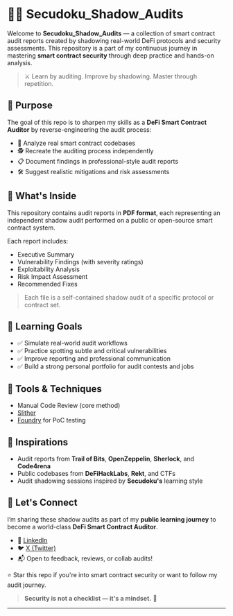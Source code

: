
# 🕵️‍♂️ Secudoku_Shadow_Audits

Welcome to **Secudoku_Shadow_Audits** — a collection of smart contract audit reports created by shadowing real-world DeFi protocols and security assessments. This repository is a part of my continuous journey in mastering **smart contract security** through deep practice and hands-on analysis.

> ⚔️ Learn by auditing. Improve by shadowing. Master through repetition.


## 🎯 Purpose

The goal of this repo is to sharpen my skills as a **DeFi Smart Contract Auditor** by reverse-engineering the audit process:

- 🧠 Analyze real smart contract codebases  
- 🕵️ Recreate the auditing process independently  
- 📋 Document findings in professional-style audit reports  
- 🛠️ Suggest realistic mitigations and risk assessments



## 📁 What's Inside

This repository contains audit reports in **PDF format**, each representing an independent shadow audit performed on a public or open-source smart contract system.

Each report includes:

- Executive Summary  
- Vulnerability Findings (with severity ratings)  
- Exploitability Analysis  
- Risk Impact Assessment  
- Recommended Fixes  


> Each file is a self-contained shadow audit of a specific protocol or contract set.



## 📌 Learning Goals

- ✅ Simulate real-world audit workflows  
- ✅ Practice spotting subtle and critical vulnerabilities  
- ✅ Improve reporting and professional communication  
- ✅ Build a strong personal portfolio for audit contests and jobs  


## 🧪 Tools & Techniques

- Manual Code Review (core method)
- [Slither](https://github.com/crytic/slither)
- [Foundry](https://book.getfoundry.sh/) for PoC testing


## 🧠 Inspirations

- Audit reports from **Trail of Bits**, **OpenZeppelin**, **Sherlock**, and **Code4rena**  
- Public codebases from **DeFiHackLabs**, **Rekt**, and CTFs  
- Audit shadowing sessions inspired by **Secudoku's** learning style  



## 🤝 Let's Connect

I’m sharing these shadow audits as part of my **public learning journey** to become a world-class **DeFi Smart Contract Auditor**.

- 💬 [LinkedIn](https://www.linkedin.com/in/vaibhav-sutar-977417349/)  
- 🐦 [X (Twitter)](https://twitter.com/SutarVaibhav_15)  
- 📬 Open to feedback, reviews, or collab audits!



⭐ Star this repo if you're into smart contract security or want to follow my audit journey.

> **Security is not a checklist — it's a mindset.** 🔐
---


